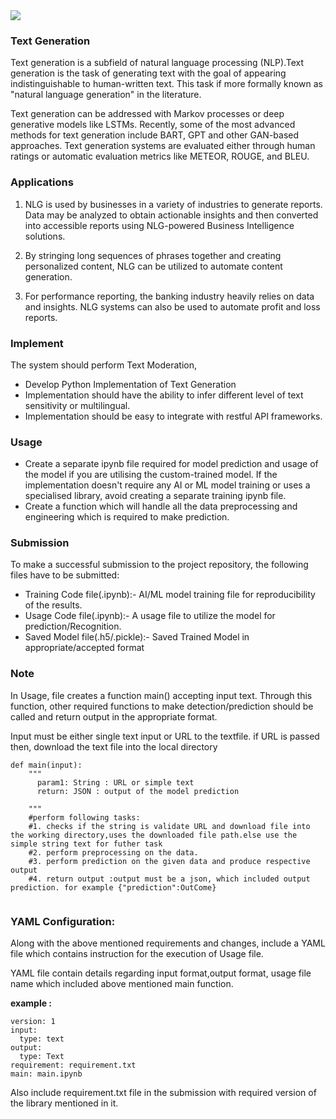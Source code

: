 <img src="https://chisw.com/wp-content/uploads/2022/06/the-most-popular-nlg-use-cases1.jpg">

### Text Generation


Text generation is a subfield of natural language processing (NLP).Text generation is the task of generating text with the goal of appearing indistinguishable to human-written text. This task if more formally known as "natural language generation" in the literature.

Text generation can be addressed with Markov processes or deep generative models like LSTMs. Recently, some of the most advanced methods for text generation include BART, GPT and other GAN-based approaches. Text generation systems are evaluated either through human ratings or automatic evaluation metrics like METEOR, ROUGE, and BLEU.

### Applications

1. NLG is used by businesses in a variety of industries to generate reports. Data may be analyzed to obtain actionable insights and then converted into accessible reports using NLG-powered Business Intelligence solutions. 

2. By stringing long sequences of phrases together and creating personalized content, NLG can be utilized to automate content generation. 

3. For performance reporting, the banking industry heavily relies on data and insights. NLG systems can also be used to automate profit and loss reports. 

### Implement

The system should perform Text Moderation,

* Develop Python Implementation of Text Generation
* Implementation should have the ability to infer different level of text sensitivity or multilingual.
* Implementation should be easy to integrate with restful API frameworks.

### Usage

* Create a separate ipynb file required for model prediction and usage of the model if you are utilising the custom-trained model. If the implementation doesn't require any AI or ML model training or uses a specialised library, avoid creating a separate training ipynb file.
* Create a function which will handle all the data preprocessing and engineering which is required to make prediction.

### Submission

To make a successful submission to the project repository, the following files have to be submitted:

* Training Code file(.ipynb):- AI/ML model training file for reproducibility of the results.
* Usage Code file(.ipynb):- A usage file to utilize the model for prediction/Recognition.
* Saved Model file(.h5/.pickle):- Saved Trained Model in appropriate/accepted format


### Note

In Usage, file creates a function main() accepting  input text. Through this function, other required functions to make detection/prediction should be called and return output in the appropriate format.

Input must be either single text input or URL to the textfile. if URL is passed then, download the text file into the local directory
```
def main(input):  
    """
      param1: String : URL or simple text
      return: JSON : output of the model prediction

    """
    #perform following tasks:
    #1. checks if the string is validate URL and download file into the working directory,uses the downloaded file path.else use the simple string text for futher task
    #2. perform preprocessing on the data.
    #3. perform prediction on the given data and produce respective output
    #4. return output :output must be a json, which included output prediction. for example {"prediction":OutCome}
    
```
### YAML Configuration:

Along with the above mentioned requirements and changes, include a YAML file which contains instruction for the execution of Usage file.

YAML file contain details regarding input format,output format, usage file name which included above mentioned main function.

**example :**

```
version: 1
input:
  type: text
output:
  type: Text
requirement: requirement.txt
main: main.ipynb
```

Also include requirement.txt file in the submission with required version of the library mentioned in it.